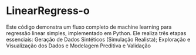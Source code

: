 # LinearRegress-o
Este código demonstra um fluxo completo de machine learning para regressão linear simples, implementado em Python. Ele realiza três etapas essenciais: Geração de Dados Sintéticos (Simulação Realista); Exploração e Visualização dos Dados e Modelagem Preditiva e Validação
